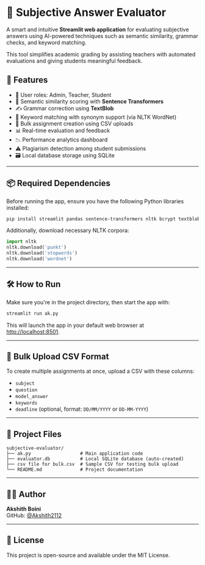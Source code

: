 # 📘 Subjective Answer Evaluator

A smart and intuitive **Streamlit web application** for evaluating subjective answers using AI-powered techniques such as semantic similarity, grammar checks, and keyword matching.

This tool simplifies academic grading by assisting teachers with automated evaluations and giving students meaningful feedback.

## 🚀 Features

- 🔐 User roles: Admin, Teacher, Student
- 🧠 Semantic similarity scoring with **Sentence Transformers**
- ✍️ Grammar correction using **TextBlob**
- 🔑 Keyword matching with synonym support (via NLTK WordNet)
- 📂 Bulk assignment creation using CSV uploads
- 📊 Real-time evaluation and feedback
- 📉 Performance analytics dashboard
- ⚠️ Plagiarism detection among student submissions
- 🗃️ Local database storage using SQLite

---

## 📦 Required Dependencies

Before running the app, ensure you have the following Python libraries installed:

```bash
pip install streamlit pandas sentence-transformers nltk bcrypt textblob
```

Additionally, download necessary NLTK corpora:

```python
import nltk
nltk.download('punkt')
nltk.download('stopwords')
nltk.download('wordnet')
```

---

## 🛠️ How to Run

Make sure you're in the project directory, then start the app with:

```bash
streamlit run ak.py
```

This will launch the app in your default web browser at [http://localhost:8501](http://localhost:8501).

---

## 🧾 Bulk Upload CSV Format

To create multiple assignments at once, upload a CSV with these columns:

- `subject`
- `question`
- `model_answer`
- `keywords`
- `deadline` (optional, format: `DD/MM/YYYY` or `DD-MM-YYYY`)

---

## 📁 Project Files

```
subjective-evaluator/
├── ak.py                  # Main application code
├── evaluator.db           # Local SQLite database (auto-created)
├── csv file for bulk.csv  # Sample CSV for testing bulk upload
└── README.md              # Project documentation
```

---

## 👨‍💻 Author

**Akshith Boini**  
GitHub: [@Akshith2112](https://github.com/Akshith2112)


---

## 🪪 License

This project is open-source and available under the MIT License. 